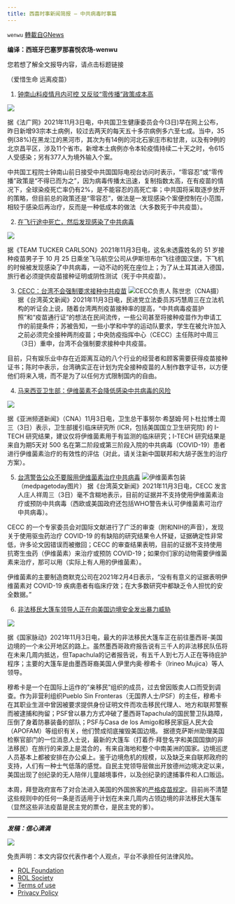 ```yaml
---
title: 西喜时事新闻简报 — 中共病毒时事篇
---
```

`wenwu` [轉載自GNews](https://gnews.org/zh-hans/1638630/)

**编译：西班牙巴塞罗那喜悦农场-wenwu**

您若想了解全文报导内容，请点击标题链接

（爱惜生命 远离疫苗）

1. [钟南山料疫情月内可控 又反驳“零传播”政策成本高](https://www.rfi.fr/cn/%E4%B8%AD%E5%9B%BD/20211103-%E4%B8%AD%E5%9B%BD%E6%AD%A6%E8%82%BA%E6%97%A5%E5%A2%9E93%E4%BE%8B-%E9%92%9F%E5%8D%97%E5%B1%B1%E6%96%99%E7%96%AB%E6%83%85%E6%9C%88%E5%86%85%E5%8F%AF%E6%8E%A7-%E5%8F%88%E5%8F%8D%E9%A9%B3-%E9%9B%B6%E4%BC%A0%E6%92%AD-%E6%94%BF%E7%AD%96%E6%88%90%E6%9C%AC%E9%AB%98)

![](https://assets.gnews.org/wp-content/uploads/2021/11/tempsnip133.png)

据《法广网》2021年11月3日电，中共国卫生健康委员会今(3日)早在网上公布，昨日新增93宗本土病例，较过去两天的每天五十多宗病例多六至七成。当中，35例(38%)在黑龙江的黑河市，其次为有14例的河北石家庄市和甘肃，以及有9例的北京昌平区，涉及11个省市。新增本土病例亦令本轮疫情持续二十天之时，令615人受感染；另有377人为境外输入个案。

中共国工程院士钟南山前日接受中共国国际电视台访问时表示，“零容忍”或“零传播”政策是“不得已而为之”，因为病毒传播太迅速，复制指数太高，在有疫苗的情况下，全球染疫死亡率仍有2%，是不能容忍的高死亡率；中共国将采取逐步放开的策略，但目前总的政策还是“零容忍”，做法是一发现感染个案便控制在小范围，相较于感染后再治疗，反而是一种低成本的做法（大多数死于中共疫苗）。

2. [在飞行途中死亡，然后发现感染了中共病毒](https://teamtuckercarlson.com/news/fully-vaccinated-airline-passenger-dies-mid-flight-then-found-to-be-infected-with-covid/)

![](https://assets.gnews.org/wp-content/uploads/2021/11/tempsnip134.png)

据《TEAM TUCKER CARLSON》2021年11月3日电，这名未透露姓名的 51 岁接种疫苗男子于 10 月 25 日乘坐飞马航空公司从伊斯坦布尔飞往德国汉堡，下飞机的时候被发现感染了中共病毒，一动不动的死在座位上；为了从土耳其进入德国，旅行者必须提供疫苗接种证明或阴性测试（死于中共疫苗）。

3. [CECC：台湾不会强制要求接种中共疫苗](https://www.taiwannews.com.tw/en/news/4333939)
![](https://assets.gnews.org/wp-content/uploads/2021/11/tempsnip138.png)CECC负责人 陈世忠（CNA摄）
据《台湾英文新闻》2021年11月3日电，民进党立法委员苏巧慧周三在立法机构的听证会上说，随着台湾两剂疫苗接种率的提高，“中共病毒疫苗护照”和“疫苗通行证”的想法在民间流传，一些公司甚至将接种疫苗作为申请工作的前提条件；苏被告知，一些小学和中学的运动队要求，学生在被允许加入之前必须完全接种两剂疫苗；中央防疫指挥中心（CECC）主任陈时中周三（3日）重申，台湾不会强制要求接种中共疫苗。

目前，只有娱乐业中存在近距离互动的八个行业的经营者和顾客需要获得疫苗接种证书；陈时中表示，台湾确实正在计划为完全接种疫苗的人制作数字证书，以方便他们将来入境，而不是为了以任何方式限制国内的自由。

4. [马来西亚卫生部：伊维菌素不会降低感染中共病毒的风险](https://www.channelnewsasia.com/asia/covid-19-malaysia-health-ministry-ivermectin-does-not-reduce-risk-severe-illness-2289331)

![](https://assets.gnews.org/wp-content/uploads/2021/11/tempsnip135.png)

据《亚洲频道新闻》（CNA）11月3日电，卫生总干事努尔·希瑟姆·阿卜杜拉博士周三（3日）表示，卫生部援引临床研究所 (ICR，包括美国国立卫生研究院) 的 I-TECH 研究结果，建议仅将伊维菌素用于有监测的临床研究；I-TECH 研究结果是来自为期5天对 500 名在第二阶段或第三阶段入院的中共病毒（COVID-19）患者进行伊维菌素治疗的有效性的评估（对此，请关注新中国联邦和大胡子医生的治疗方案）。

5. [台湾警告公众不要服用伊维菌素治疗中共病毒](https://www.taiwannews.com.tw/en/news/4333880)
![](https://assets.gnews.org/wp-content/uploads/2021/11/tempsnip136.png)伊维菌素包装（medpagetoday图片）
据《台湾英文新闻》2021年11月3日电，CECC 发言人庄人祥周三（3日）毫不含糊地表示，目前的证据并不支持使用伊维菌素治疗或预防中共病毒（西欧或美国政府还包括WHO警告未认可伊维菌素可治疗中共病毒）。

CECC 的一个专家委员会对国际文献进行了广泛的审查（附和NIH的声音），发现关于使用驱虫药治疗 COVID-19 的有缺陷的研究结果令人怀疑，证据确定性非常低，许多论文因错误而被撤回；CECC 的审查结果表明，目前的证据不支持使用抗寄生虫药（伊维菌素）来治疗或预防 COVID-19；如果你们家的动物需要伊维菌素来治疗，那可以用（实际上有人用的伊维菌素）。

伊维菌素的主要制造商默克公司在2021年2月4日表示，“没有有意义的证据表明伊维菌素对 COVID-19 疾病患者有临床疗效；在大多数研究中都缺乏令人担忧的安全数据。”

6. [非法移民大篷车领导人正在向美国边境安全发出暴力威胁](https://thenationalpulse.com/news/gods-hand-is-with-us-illegal-migrant-caravan-leaders-are-issuing-violent-threats-to-u-s-border-security/)

![](https://assets.gnews.org/wp-content/uploads/2021/11/tempsnip137.png)

据《国家脉动》2021年11月3日电，最大的非法移民大篷车正在前往墨西哥-美国边境的一个未公开地区的路上。虽然墨西哥政府报告说有三千人的非法移民队伍将在未来几周内抵达，但Tapachula的记者报告说，有五千人到七万人正在等待庇护程序；主要的大篷车是由墨西哥裔美国人伊里内奥·穆希卡（Irineo Mujica）等人领导。

穆希卡是一个在国际上运作的”亲移民”组织的成员，过去曾因贩卖人口而受到调查。作为非营利组织Pueblo Sin Fronteras（无国界人士/PSF）的主任，穆希卡在其职业生涯中曾因被要求提供身份证明文件而攻击移民代理人、地方和联邦警察而被逮捕和拘留；PSF曾以暴力方式冲破了墨西哥Tapachula的国民警卫队路障，压倒了身着防暴装备的部队；PSF与Casa de los Amigo和移民家庭人民大会（APOFAM）等组织有关，他们赞成彻底摧毁美国边境。 据德克萨斯州助理美国检察官部门的一位消息人士说，最新的大篷车（打着乔·拜登名字和美国国旗的非法移民）在旅行的来源上是混合的，有来自海地和整个中南美洲的国家。边境巡逻人员基本上都被安排在办公桌上。鉴于边境危机的规模，以及缺乏来自联邦政府的支持，人们有一种士气低落的感觉。自民主党领导层做出开放德州边境决定以来，美国出现了创纪录的无人陪伴儿童越境事件，以及创纪录的逮捕事件和人口贩运。

本周，拜登政府宣布了对合法进入美国的外国旅客的[严格疫苗规定](https://www.whitehouse.gov/briefing-room/statements-releases/2021/10/25/fact-sheet-biden-administration-releases-additional-detail-for-implementing-a-safer-more-stringent-international-air-travel-system/)。目前尚不清楚这些规则中的任何一条是否适用于计划在未来几周内占领边境的非法移民大篷车（显然这些非法疫苗是民主党的票仓，是民主党的爹）。

* * *

***发稿：信心满满***

![](https://assets.gnews.org/wp-content/uploads/2021/11/tempsnip132.png)

 

免责声明：本文内容仅代表作者个人观点，平台不承担任何法律风险。

- [ROL Foundation](https://rolfoundation.org/)
- [ROL Society](https://rolsociety.org/)
- [Terms of use](https://gnews.org/terms-of-use-3/)
- [Privacy Policy](https://gnews.org/privacy-policy/)
